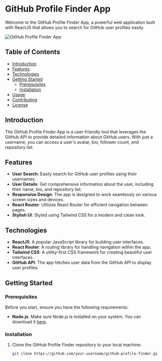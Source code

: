 # GitHub Profile Finder App

Welcome to the GitHub Profile Finder App, a powerful web application built with ReactJS that allows you to search for GitHub user profiles easily.

![GitHub Profile Finder App](demo.png)

## Table of Contents

- [Introduction](#introduction)
- [Features](#features)
- [Technologies](#technologies)
- [Getting Started](#getting-started)
  - [Prerequisites](#prerequisites)
  - [Installation](#installation)
- [Usage](#usage)
- [Contributing](#contributing)
- [License](#license)

## Introduction

The GitHub Profile Finder App is a user-friendly tool that leverages the GitHub API to provide detailed information about GitHub users. With just a username, you can access a user's avatar, bio, follower count, and repository list.

## Features

- **User Search**: Easily search for GitHub user profiles using their usernames.
- **User Details**: Get comprehensive information about the user, including their name, bio, and repository list.
- **Responsive Design**: The app is designed to work seamlessly on various screen sizes and devices.
- **React Router**: Utilizes React Router for efficient navigation between pages.
- **Stylish UI**: Styled using Tailwind CSS for a modern and clean look.

## Technologies

- **ReactJS**: A popular JavaScript library for building user interfaces.
- **React Router**: A routing library for handling navigation within the app.
- **Tailwind CSS**: A utility-first CSS framework for creating beautiful user interfaces.
- **GitHub API**: The app fetches user data from the GitHub API to display user profiles.

## Getting Started

### Prerequisites

Before you start, ensure you have the following requirements:

- **Node.js**: Make sure Node.js is installed on your system. You can download it [here](https://nodejs.org/).

### Installation

1. Clone the GitHub Profile Finder repository to your local machine:

   ```bash
   git clone https://github.com/your-username/github-profile-finder.git
